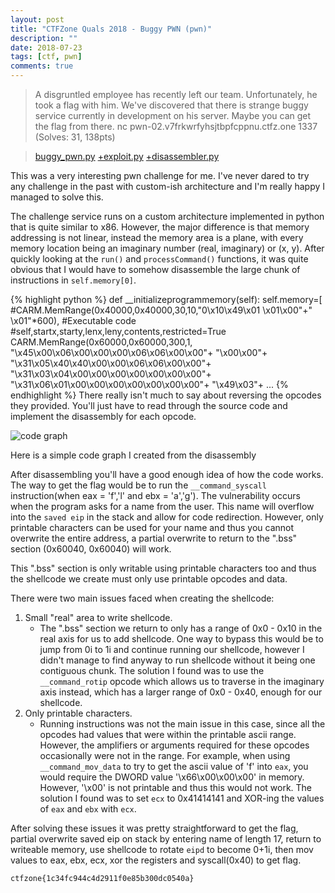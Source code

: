 ```yaml
---
layout: post
title: "CTFZone Quals 2018 - Buggy PWN (pwn)"
description: ""
date: 2018-07-23
tags: [ctf, pwn]
comments: true
---
```


> A disgruntled employee has recently left our team. Unfortunately, he took a flag with him. We've discovered that there is strange buggy service currently in development on his server. Maybe you can get the flag from there.
nc pwn-02.v7frkwrfyhsjtbpfcppnu.ctfz.one 1337
(Solves: 31, 138pts)

> [buggy_pwn.py][buggypwn] [+exploit.py][exploit] [+disassembler.py][disassembler]

This was a very interesting pwn challenge for me. I've never dared to try any challenge in the past with custom-ish architecture and I'm really happy I managed to solve this.

The challenge service runs on a custom architecture implemented in python that is quite similar to x86. However, the major difference is that memory addressing is not linear, instead the memory area is a plane, with every memory location being an imaginary number (real, imaginary) or (x, y). After quickly looking at the `run()` and `processCommand()` functions, it was quite obvious that I would have to somehow disassemble the large chunk of instructions in `self.memory[0]`.

{% highlight python %}
def __initializeprogrammemory(self):
		self.memory=[
			#CARM.MemRange(0x40000,0x40000,30,10,"0\x10\x49\x01 \x01\x00"+" \x01"*600),   #Executable code
			#self,startx,starty,lenx,leny,contents,restricted=True
			CARM.MemRange(0x60000,0x60000,300,1,
			"\x45\x00\x06\x00\x00\x00\x06\x06\x00\x00"+
			"\x00\x00"+
			"\x31\x05\x40\x40\x00\x00\x06\x06\x00\x00"+
			"\x31\x03\x04\x00\x00\x00\x00\x00\x00\x00"+
			"\x31\x06\x01\x00\x00\x00\x00\x00\x00\x00"+
			"\x49\x03"+
					...
{% endhighlight %}
There really isn't much to say about reversing the opcodes they provided. You'll just have to read through the source code and implement the disassembly for each opcode.

![code graph][graph]

Here is a simple code graph I created from the disassembly

After disassembling you'll have a good enough idea of how the code works. The way to get the flag would be to run the `__command_syscall` instruction(when eax = 'f','l' and ebx = 'a','g'). The vulnerability occurs when the program asks for a name from the user. This name will overflow into the `saved eip` in the stack and allow for code redirection. However, only printable characters can be used for your name and thus you cannot overwrite the entire address, a partial overwrite to return to the ".bss" section (0x60040, 0x60040) will work.

This ".bss" section is only writable using printable characters too and thus the shellcode we create must only use printable opcodes and data.

There were two main issues faced when creating the shellcode:
1. Small "real" area to write shellcode.
	- The ".bss" section we return to only has a range of 0x0 - 0x10 in the real axis for us to add shellcode. One way to bypass this would be to jump from 0i to 1i and continue running our shellcode, however I didn't manage to find anyway to run shellcode without it being one contiguous chunk. The solution I found was to use the `__command_rotip` opcode which allows us to traverse in the imaginary axis instead, which has a larger range of 0x0 - 0x40, enough for our shellcode.
2. Only printable characters.
	- Running instructions was not the main issue in this case, since all the opcodes had values that were within the printable ascii range. However, the amplifiers or arguments required for these opcodes occasionally were not in the range. For example, when using `__command_mov_data` to try to get the ascii value of 'f' into `eax`, you would require the DWORD value '\x66\x00\x00\x00' in memory. However, '\x00' is not printable and thus this would not work. The solution I found was to set `ecx` to 0x41414141 and XOR-ing the values of `eax` and `ebx` with `ecx`.

After solving these issues it was pretty straightforward to get the flag, partial overwrite saved eip on stack by entering name of length 17, return to writeable memory, use shellcode to rotate `eipd` to become 0+1i, then mov values to eax, ebx, ecx, xor the registers and syscall(0x40) to get flag.

`ctfzone{1c34fc944c4d2911f0e85b300dc0540a}`

[buggypwn]: {{site.baseurl}}/ctf/2018-07-23-ctfzone-buggypwn/buggy_pwn.py
[exploit]: {{site.baseurl}}/ctf/2018-07-23-ctfzone-buggypwn/exploit.py
[disassembler]: {{site.baseurl}}/ctf/2018-07-23-ctfzone-buggypwn/disassembler.py
[graph]: {{site.baseurl}}/ctf/2018-07-23-ctfzone-buggypwn/code.png